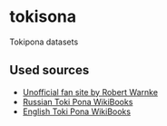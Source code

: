 # tokisona
Tokipona datasets

## Used sources
* [Unofficial fan site by Robert Warnke](http://rowa.giso.de/languages/toki-pona/)
* [Russian Toki Pona WikiBooks](https://ru.wikibooks.org/wiki/%D0%A1%D0%BB%D0%BE%D0%B2%D0%B0%D1%80%D1%8C_%D1%82%D0%BE%D0%BA%D0%B8%D0%BF%D0%BE%D0%BD%D1%8B)
* [English Toki Pona WikiBooks](https://en.wikibooks.org/wiki/Toki_Pona/WordTpEn)
